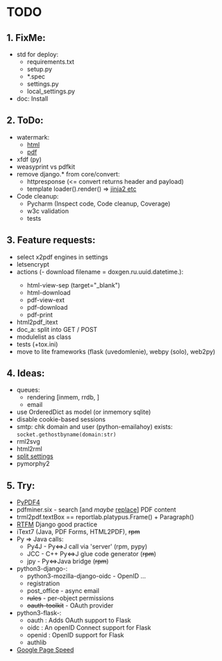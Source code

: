 # TODO

## 1. FixMe:
- std for deploy:
  - requirements.txt
  - setup.py
  - *.spec
  - settings.py
  - local_settings.py
- doc: Install

## 2. ToDo:
- watermark:
  - [html](https://codepen.io/YuvarajTana/pen/auiqx)
  - [pdf](https://stackabuse.com/working-with-pdfs-in-python-adding-images-and-watermarks/)
- xfdf (py)
- weasyprint vs pdfkit
- remove django.* from core/convert:
  - httpresponse (<= convert returns header and payload)
  - template loader().render() => [jinja2 etc](https://wiki.python.org/moin/Templating)
- Code cleanup:
  - Pycharm (Inspect code, Code cleanup, Coverage)
  - w3c validation
  - tests

## 3. Feature requests:
- select x2pdf engines in settings
- letsencrypt
- actions (- download filename = doxgen.ru.uuid.datetime.<ext>):
  - html-view-sep (target="_blank")
  - html-download
  - pdf-view-ext
  - pdf-download
  - pdf-print
- html2pdf_itext
- doc_a: split into GET / POST
- modulelist as class
- tests (+tox.ini)
- move to lite frameworks (flask (uvedomlenie), webpy (solo), web2py)

## 4. Ideas:
- queues:
  - rendering [inmem, rrdb, ]
  - email
- use OrderedDict as model (or inmemory sqlite)
- disable cookie-based sessions
- smtp: chk domain and user (python-emailahoy) exists: `socket.gethostbyname(domain:str)`
- rml2svg
- html2rml
- [split settings](https://github.com/sobolevn/django-split-settings)
- pymorphy2

## 5. Try:
- [PyPDF4](https://github.com/claird/PyPDF4)
- pdfminer.six - search [and *maybe* [replace](https://github.com/kanzure/pdfparanoia)] PDF content
- trml2pdf.textBox == reportlab.platypus.Frame() + Paragraph()
- [RTFM](https://www.toptal.com/django/django-top-10-mistakes) Django good practice
- iText7 (Java, PDF Forms, HTML2PDF), ~~rpm~~
- Py &rArr; Java calls:
  - Py4J - Py&hArr;J call via 'server' (rpm, pypy)
  - JCC - C++ Py&hArr;J glue code generator (~~rpm~~)
  - jpy - Py&hArr;Java bridge (~~rpm~~)
- python3-django-:
  - python3-mozilla-django-oidc - OpenID ...
  - registration
  - post_office - async email
  - ~~rules~~ - per-object permissions
  - ~~oauth-toolkit~~ - OAuth provider
- python3-flask-:
  - oauth : Adds OAuth support to Flask
  - oidc : An openID Connect support for Flask
  - openid : OpenID support for Flask
  - authlib
- [Google Page Speed](https://developers.google.com/speed/pagespeed/insights/)
